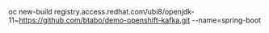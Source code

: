 oc new-build registry.access.redhat.com/ubi8/openjdk-11~https://github.com/btabo/demo-openshift-kafka.git --name=spring-boot